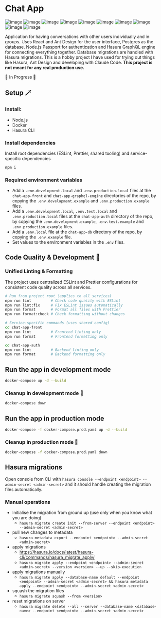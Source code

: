 # Chat App
![image](https://img.shields.io/badge/GraphQl-E10098?style=for-the-badge&logo=graphql&logoColor=white)
![image](https://img.shields.io/badge/Hasura-1EB4D4?style=for-the-badge&logo=hasura&logoColor=white)
![image](https://img.shields.io/badge/PostgreSQL-316192?style=for-the-badge&logo=postgresql&logoColor=white)
![image](https://img.shields.io/badge/React-20232A?style=for-the-badge&logo=react&logoColor=61DAFB)
![image](https://img.shields.io/badge/Vite-B73BFE?style=for-the-badge&logo=vite&logoColor=FFD62E)
![image](https://img.shields.io/badge/Ant%20Design-1890FF?style=for-the-badge&logo=antdesign&logoColor=white)
![image](https://img.shields.io/badge/Nginx-009639?style=for-the-badge&logo=nginx&logoColor=white)
![image](https://img.shields.io/badge/Docker-2CA5E0?style=for-the-badge&logo=docker&logoColor=white)
![image](https://img.shields.io/badge/ESLint-4B32C3?style=for-the-badge&logo=eslint&logoColor=white)
![image](https://img.shields.io/badge/Prettier-F7B93E?style=for-the-badge&logo=prettier&logoColor=white)

Application for having conversations with other users individually and in groups. Uses React and Ant Design for the user interface, Postgres as the database, Node.js Passport for authentication and Hasura GraphQL engine for connecting everything together. Database migrations are handled with Hasura migrations. This is a hobby project I have used for trying out things like Hasura, Ant Design and developing with Claude Code. **This project is not meant for any real production use.**

🚧 In Progress 🚧

## Setup 🪄

### Install:
- Node.js
- Docker
- Hasura CLI

### Install dependencies
Install root dependencies (ESLint, Prettier, shared tooling) and service-specific dependencies
```bash
npm i
```

### Required environment variables
- Add a `.env.development.local` and `.env.production.local` files at the `chat-app-front` and `chat-app-graphql-engine` directories of the repo, by copying the `.env.development.example` and `.env.production.example` files.
- Add a `.env.development.local`, `.env.test.local` and `.env.production.local` files at the `chat-app-auth` directory of the repo, by copying the `.env.development.example`, `.env.test.example` and `.env.production.example` files.
- Add a `.env.local` file at the `chat-app-db` directory of the repo, by copying the `.env.example` file.
- Set values to the environment variables in the `.env` files.

## Code Quality & Development 🔧

### Unified Linting & Formatting
The project uses centralized ESLint and Prettier configurations for consistent code quality across all services.

```bash
# Run from project root (applies to all services)
npm run lint         # Check code quality with ESLint
npm run lint:fix     # Fix ESLint issues automatically
npm run format       # Format all files with Prettier
npm run format:check # Check formatting without changes

# Service-specific commands (uses shared config)
cd chat-app-front
npm run lint         # Frontend linting only
npm run format       # Frontend formatting only

cd chat-app-auth  
npm run lint         # Backend linting only
npm run format       # Backend formatting only
```

## Run the app in development mode
```bash
docker-compose up -d --build
```

### Cleanup in development mode 🧹
```bash
docker-compose down
```

## Run the app in production mode
```bash
docker-compose -f docker-compose.prod.yaml up -d --build
```

### Cleanup in production mode 🧹
```bash
docker-compose -f docker-compose.prod.yaml down
```

## Hasura migrations
Open console from CLI with `hasura console --endpoint <endpoint> --admin-secret <admin-secret>` and it should handle creating the migration files automatically.

### Manual operations
- Initialise the migration from ground up (use only when you know what you are doing)
    - `hasura migrate create init --from-server --endpoint <endpoint> --admin-secret <admin-secret>`
- pull new changes to metadata
    - `hasura metadata export --endpoint <endpoint> --admin-secret <admin-secret>`
- apply migrations
    - https://hasura.io/docs/latest/hasura-cli/commands/hasura_migrate_apply/
    - `hasura migrate apply --endpoint <endpoint> --admin-secret <admin-secret> --version <version> --up --skip-execution`
- apply migrations manually 
    - `hasura migrate apply --database-name default --endpoint <endpoint> --admin-secret <admin-secret> && hasura metadata apply --endpoint <endpoint> --admin-secret <admin-secret>`
- squash the migration files
    - `hasura migrate squash --from <version>`
- reset migrations on server
    - `hasura migrate delete --all --server --database-name <database-name> --endpoint <endpoint> --admin-secret <admin-secret>`
